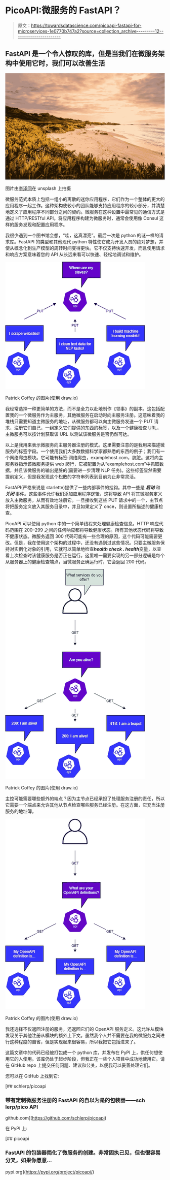 # PicoAPI:微服务的 FastAPI？

> 原文：<https://towardsdatascience.com/picoapi-fastapi-for-microservices-1e0770b747a2?source=collection_archive---------12----------------------->

## FastAPI 是一个令人惊叹的库，但是当我们在微服务架构中使用它时，我们可以改善生活

![](img/581f626f2ff1c1804f368efddc75a8d7.png)

图片由[李泽同](https://unsplash.com/@zetong)在 unsplash 上拍摄

微服务范式本质上包括一组小的离散的迷你应用程序，它们作为一个整体的更大的应用程序一起工作。这种架构使较小的团队能够支持应用程序的较小部分，并清楚地定义了应用程序不同部分之间的契约。微服务在这种设置中最常见的通信方式是通过 HTTP/RESTful API。将应用程序构建为微服务时，通常会使用像 Consul 这样的服务发现和配置应用程序。

我很少遇到一个图书馆会想，“哇，这真漂亮”。最后一次是 python 的谜一样的请求库。FastAPI 的类型和其他现代 python 特性使它成为开发人员的绝对梦想，并使从概念化到生产模型的周转时间变得更快。它不仅支持快速开发，而且使用请求和响应方案意味着您的 API 从长远来看可以快速、轻松地调试和维护。

![](img/a9e5e2cca3948aa30dfde236681f6e4c.png)

Patrick Coffey 的图片(使用 draw.io)

我经常选择一种更简单的方法，而不是全力以赴地制作《领事》的副本。这包括配置我的一个微服务作为主服务，其他微服务在启动时向主服务注册。这意味着我的堆栈只需要知道主微服务的地址，从微服务都可以向主微服务发送一个 PUT 请求，注册它们自己，一组定义它们提供的东西的标签，以及一个健康检查 URL，主微服务可以按计划获取该 URL 以测试该微服务是否仍然可达。

以上是我用来表示微服务向主服务器注册的模式。这里需要注意的是我用来描述微服务的标签字段。一个使用我们大多数数据科学家都熟悉的东西的例子；我们有一个网络爬虫模块。它可能有标签:网络爬虫，examplehost.com，肮脏。这将向主服务器指示该微服务提供 web 爬行，它被配置为从“examplehost.com”中抓取数据，并且该微服务的输出是脏的(需要进一步清理 NLP 任务)。这些标签显然需要提前定义，但是我发现这个松散的字符串列表到目前为止非常灵活。

FastAPI(严格来说是 starlette)提供了一些内部事件的挂钩。其中一些是 ***启动*** 和 ***关闭*** 事件。这些事件允许我们添加应用程序逻辑，这将导致 API 将其微服务定义放入主微服务，从而有效地注册它。一旦接收到这些 PUT 请求中的一个，主节点将把服务定义放入其服务目录中，并且如果定义了 once，则设置所描述的健康检查。

PicoAPI 可以使用 python 中的一个简单线程来处理健康检查信息。HTTP 响应代码范围在 200–299 之间的任何响应都将导致健康状态。所有其他状态代码将导致不健康状态。微服务返回 300 代码可能有一些合理的原因，这个代码可能需要更改。但是，我在使用这个架构的过程中，还没有遇到过这些情况。只要主微服务保持对实例化对象的引用，它就可以简单地检查***health check . health***变量，以查看上次检查时该健康服务是否正在运行。这里唯一需要实现的另一部分逻辑是每个从服务器上的健康检查端点，当微服务正确运行时，它会返回 200 代码。

![](img/0c46be8981b20db79c32ef90401267c2.png)

Patrick Coffey 的图片(使用 draw.io)

主控可能需要哪些额外的端点？因为主节点已经承担了处理服务注册的责任，所以它需要一个端点来允许其他从节点检查哪些服务已经注册。在这方面，它充当注册服务的地址簿。

![](img/72c11c327c04970ced23a2b16967d310.png)

Patrick Coffey 的图片(使用 draw.io)

我还选择不仅返回注册的服务，还返回它们的 OpenAPI 服务定义。这允许从模块发现关于其他注册从模块的额外上下文。虽然我个人并不需要在我的微服务之间进行这种程度的自省，但是实现起来很容易，所以我把它包括进来了。

这篇文章中的代码已经被打包成一个 python 库，并发布在 PyPI 上，供任何想使用它的人使用。该库仍处于起步阶段，但我正在一些个人项目中成功地使用它。请在 GitHub repo 上提交任何问题、建议和公关，以便我可以妥善处理它们。

您可以在 GitHub 上找到它:

[](https://github.com/schlerp/picoapi) [## schlerp/picoapi

### 带有定制微服务注册的 FastAPI 的自以为是的包装器——sch lerp/pico API

github.com](https://github.com/schlerp/picoapi) 

在 PyPI 上:

[](https://pypi.org/project/picoapi/) [## picoapi

### FastAPI 的包装器简化了微服务的创建。非常固执己见，但也很容易分叉，如果你愿意…

pypi.org](https://pypi.org/project/picoapi/)